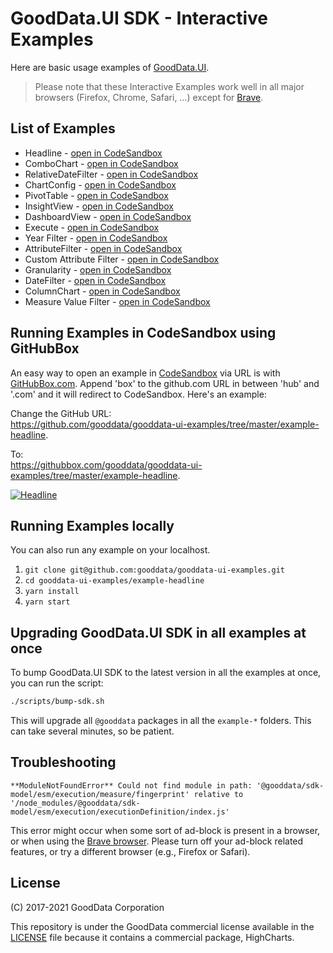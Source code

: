 # GoodData.UI SDK - Interactive Examples

Here are basic usage examples of [GoodData.UI](https://github.com/gooddata/gooddata-ui-sdk).

> Please note that these Interactive Examples work well in all major browsers (Firefox, Chrome, Safari, …) except for [Brave](https://brave.com/).

## List of Examples

* Headline - [open in CodeSandbox](https://codesandbox.io/s/github/gooddata/gooddata-ui-examples/tree/master/example-headline?file=/src/App/index.js)
* ComboChart - [open in CodeSandbox](https://codesandbox.io/s/github/gooddata/gooddata-ui-examples/tree/master/example-combochart?file=/src/App/index.js)
* RelativeDateFilter - [open in CodeSandbox](https://codesandbox.io/s/github/gooddata/gooddata-ui-examples/tree/master/example-relativedatefilter?file=/src/App/index.js)
* ChartConfig - [open in CodeSandbox](https://codesandbox.io/s/github/gooddata/gooddata-ui-examples/tree/master/example-chartconfig?file=/src/App/index.js)
* PivotTable - [open in CodeSandbox](https://codesandbox.io/s/github/gooddata/gooddata-ui-examples/tree/master/example-pivottable?file=/src/App/index.js)
* InsightView - [open in CodeSandbox](https://codesandbox.io/s/github/gooddata/gooddata-ui-examples/tree/master/example-insightview?file=/src/App/index.js)
* DashboardView - [open in CodeSandbox](https://codesandbox.io/s/github/gooddata/gooddata-ui-examples/tree/master/example-dashboardview?file=/src/App/index.js)
* Execute - [open in CodeSandbox](https://codesandbox.io/s/github/gooddata/gooddata-ui-examples/tree/master/example-execute?file=/src/App/index.js)
* Year Filter - [open in CodeSandbox](https://codesandbox.io/s/github/gooddata/gooddata-ui-examples/tree/master/example-yearfilter?file=/src/App/index.js)
* AttributeFilter - [open in CodeSandbox](https://codesandbox.io/s/github/gooddata/gooddata-ui-examples/tree/master/example-attributefilter?file=/src/App/index.js)
* Custom Attribute Filter - [open in CodeSandbox](https://codesandbox.io/s/github/gooddata/gooddata-ui-examples/tree/master/example-customattributefilter?file=/src/App/index.js)
* Granularity - [open in CodeSandbox](https://codesandbox.io/s/github/gooddata/gooddata-ui-examples/tree/master/example-granularity?file=/src/App/index.js)
* DateFilter - [open in CodeSandbox](https://codesandbox.io/s/github/gooddata/gooddata-ui-examples/tree/master/example-datefilter?file=/src/App/index.js)
* ColumnChart - [open in CodeSandbox](https://codesandbox.io/s/github/gooddata/gooddata-ui-examples/tree/master/example-columnchart?file=/src/App/index.js)
* Measure Value Filter - [open in CodeSandbox](https://codesandbox.io/s/github/gooddata/gooddata-ui-examples/tree/master/example-measurevaluefilter?file=/src/App/index.js)

## Running Examples in CodeSandbox using GitHubBox

An easy way to open an example in [CodeSandbox](https://codesandbox.io/) via URL is with [GitHubBox.com](https://github.com/dferber90/githubbox). Append 'box' to the github.com URL in between 'hub' and '.com' and it will redirect to CodeSandbox. Here's an example:

Change the GitHub URL:\
https://github.com/gooddata/gooddata-ui-examples/tree/master/example-headline.

To:\
https://githubbox.com/gooddata/gooddata-ui-examples/tree/master/example-headline.

[![Headline](assets/example-codesandbox-headline.png)](https://codesandbox.io/s/github/gooddata/gooddata-ui-examples/tree/master/example-headline?file=/src/App/index.js)

## Running Examples locally

You can also run any example on your localhost.

1. `git clone git@github.com:gooddata/gooddata-ui-examples.git`
1. `cd gooddata-ui-examples/example-headline`
1. `yarn install`
1. `yarn start`

## Upgrading GoodData.UI SDK in all examples at once

To bump GoodData.UI SDK to the latest version in all the examples at once, you can run the script:

```bash
./scripts/bump-sdk.sh
```

This will upgrade all `@gooddata` packages in all the `example-*` folders. This can take several minutes, so be patient.

## Troubleshooting

`**ModuleNotFoundError** Could not find module in path: '@gooddata/sdk-model/esm/execution/measure/fingerprint' relative to '/node_modules/@gooddata/sdk-model/esm/execution/executionDefinition/index.js'`

This error might occur when some sort of ad-block is present in a browser, or when using the [Brave browser](https://brave.com/). Please turn off your ad-block related features, or try a different browser (e.g., Firefox or Safari).

## License

(C) 2017-2021 GoodData Corporation

This repository is under the GoodData commercial license available in the [LICENSE](LICENSE) file because it contains a commercial package, HighCharts.
